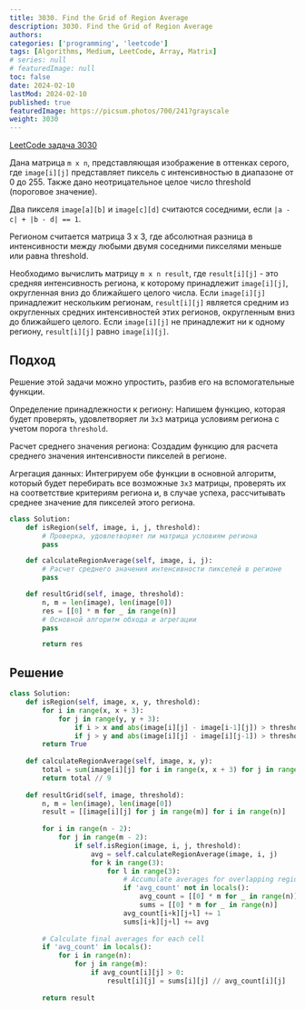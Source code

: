 ```yaml
---
title: 3030. Find the Grid of Region Average
description: 3030. Find the Grid of Region Average
authors:
categories: ['programming', 'leetcode']
tags: [Algorithms, Medium, LeetCode, Array, Matrix]
# series: null
# featuredImage: null
toc: false
date: 2024-02-10
lastMod: 2024-02-10
published: true
featuredImage: https://picsum.photos/700/241?grayscale
weight: 3030
---
```


[LeetCode задача 3030](https://leetcode.com/problems/find-the-grid-of-region-average/description/)

Дана матрица `m x n`, представляющая изображение в оттенках серого, где `image[i][j]` представляет пиксель с интенсивностью в диапазоне от 0 до 255. Также дано неотрицательное целое число threshold (пороговое значение).

Два пикселя `image[a][b]` и `image[c][d]` считаются соседними, если `|a - c| + |b - d| == 1`.

Регионом считается матрица 3 x 3, где абсолютная разница в интенсивности между любыми двумя соседними пикселями меньше или равна threshold.

Необходимо вычислить матрицу `m x n result`, где `result[i][j]` - это средняя интенсивность региона, к которому принадлежит `image[i][j]`, округленная вниз до ближайшего целого числа. Если `image[i][j]` принадлежит нескольким регионам, `result[i][j]` является средним из округленных средних интенсивностей этих регионов, округленным вниз до ближайшего целого. Если `image[i][j]` не принадлежит ни к одному региону, `result[i][j]` равно `image[i][j]`.

## Подход

Решение этой задачи можно упростить, разбив его на вспомогательные функции.

Определение принадлежности к региону: Напишем функцию, которая будет проверять, удовлетворяет ли `3x3` матрица условиям региона с учетом порога `threshold`.

Расчет среднего значения региона: Создадим функцию для расчета среднего значения интенсивности пикселей в регионе.

Агрегация данных: Интегрируем обе функции в основной алгоритм, который будет перебирать все возможные `3x3` матрицы, проверять их на соответствие критериям региона и, в случае успеха, рассчитывать среднее значение для пикселей этого региона.

```python
class Solution:
    def isRegion(self, image, i, j, threshold):
        # Проверка, удовлетворяет ли матрица условиям региона
        pass

    def calculateRegionAverage(self, image, i, j):
        # Расчет среднего значения интенсивности пикселей в регионе
        pass

    def resultGrid(self, image, threshold):
        n, m = len(image), len(image[0])
        res = [[0] * m for _ in range(n)]
        # Основной алгоритм обхода и агрегации
        pass

        return res
```

## Решение

```python
class Solution:
    def isRegion(self, image, x, y, threshold):
        for i in range(x, x + 3):
            for j in range(y, y + 3):
                if i > x and abs(image[i][j] - image[i-1][j]) > threshold: return False
                if j > y and abs(image[i][j] - image[i][j-1]) > threshold: return False
        return True
    
    def calculateRegionAverage(self, image, x, y):
        total = sum(image[i][j] for i in range(x, x + 3) for j in range(y, y + 3))
        return total // 9
    
    def resultGrid(self, image, threshold):
        n, m = len(image), len(image[0])
        result = [[image[i][j] for j in range(m)] for i in range(n)]
        
        for i in range(n - 2):
            for j in range(m - 2):
                if self.isRegion(image, i, j, threshold):
                    avg = self.calculateRegionAverage(image, i, j)
                    for k in range(3):
                        for l in range(3):
                            # Accumulate averages for overlapping regions
                            if 'avg_count' not in locals():
                                avg_count = [[0] * m for _ in range(n)]
                                sums = [[0] * m for _ in range(n)]
                            avg_count[i+k][j+l] += 1
                            sums[i+k][j+l] += avg
        
        # Calculate final averages for each cell
        if 'avg_count' in locals():
            for i in range(n):
                for j in range(m):
                    if avg_count[i][j] > 0:
                        result[i][j] = sums[i][j] // avg_count[i][j]
        
        return result
```
